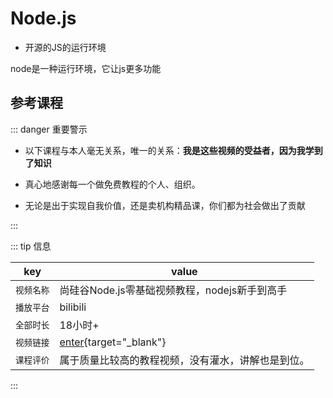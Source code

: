 # Node.js

- 开源的JS的运行环境

node是一种运行环境，它让js更多功能  




## 参考课程

::: danger  <Badge type='warning'>重要警示</Badge>

- 以下课程与本人毫无关系，唯一的关系：**我是这些视频的受益者，因为我学到了知识**

- 真心地感谢每一个做免费教程的个人、组织。

- 无论是出于实现自我价值，还是卖机构精品课，你们都为社会做出了贡献

:::

::: tip <Badge type='info'>信息</Badge>

|key|value|
|---|---|
|`视频名称`|尚硅谷Node.js零基础视频教程，nodejs新手到高手|
|`播放平台`|bilibili|
|`全部时长`|18小时+|
|`视频链接`| [enter](https://www.bilibili.com/video/BV1gM411W7ex/?share_source=copy_web&vd_source=208ad8437d7a696e8bb3807400e31301){target="_blank"}|
|`课程评价`|属于质量比较高的教程视频，没有灌水，讲解也是到位。|



:::